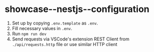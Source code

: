 # showcase--nestjs--configuration

1. Set up by copying `.env.template` as `.env`.
2. Fill necessary values in `.env`.
3. Run `npm run dev`
4. Send requests via VSCode's extension REST Client from `./api/requests.http` file or use similar HTTP client
